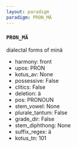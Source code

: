 ```yaml
---
layout: paradigm
paradigm: PRON_MÄ
---
```

### ` PRON_MÄ `

dialectal forms of minä
* harmony: front
* upos: PRON
* kotus_av: None
* possessive: False
* clitics: False
* deletion: ä
* pos: PRONOUN
* stem_vowel: None
* plurale_tantum: False
* grade_dir: False
* stem_diphthong: None
* suffix_regex: ä
* kotus_tn: 101
